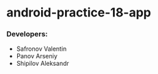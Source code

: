 # android-practice-18-app
### Developers:
 - Safronov Valentin
 - Panov Arseniy
 - Shipilov Aleksandr

